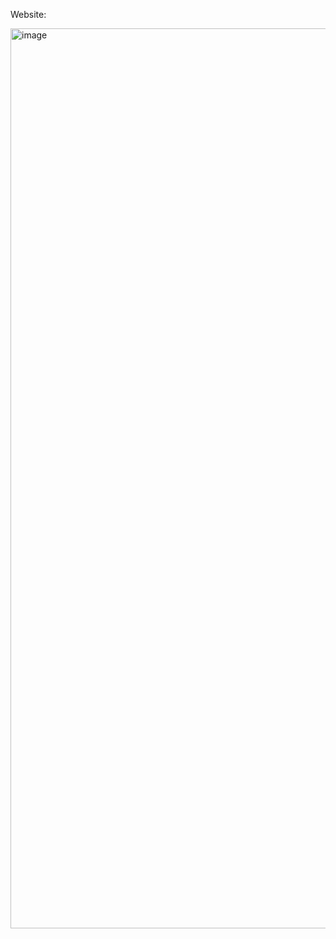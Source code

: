 
Website:

 <img width="1440" alt="image" src="https://github.com/salman-aziz-4425/Disnep-clone/assets/85288719/86bd93c4-95ea-4d21-a93a-b1de2e4b02ed">
